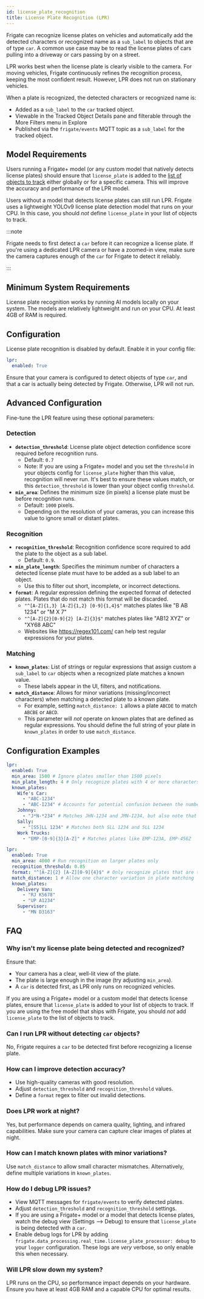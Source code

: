 ```yaml
---
id: license_plate_recognition
title: License Plate Recognition (LPR)
---
```


Frigate can recognize license plates on vehicles and automatically add the detected characters or recognized name as a `sub_label` to objects that are of type `car`. A common use case may be to read the license plates of cars pulling into a driveway or cars passing by on a street.

LPR works best when the license plate is clearly visible to the camera. For moving vehicles, Frigate continuously refines the recognition process, keeping the most confident result. However, LPR does not run on stationary vehicles.

When a plate is recognized, the detected characters or recognized name is:

- Added as a `sub_label` to the `car` tracked object.
- Viewable in the Tracked Object Details pane and filterable through the More Filters menu in Explore
- Published via the `frigate/events` MQTT topic as a `sub_label` for the tracked object.

## Model Requirements

Users running a Frigate+ model (or any custom model that natively detects license plates) should ensure that `license_plate` is added to the [list of objects to track](https://docs.frigate.video/plus/#available-label-types) either globally or for a specific camera. This will improve the accuracy and performance of the LPR model.

Users without a model that detects license plates can still run LPR. Frigate uses a lightweight YOLOv9 license plate detection model that runs on your CPU. In this case, you should _not_ define `license_plate` in your list of objects to track.

:::note

Frigate needs to first detect a `car` before it can recognize a license plate. If you're using a dedicated LPR camera or have a zoomed-in view, make sure the camera captures enough of the `car` for Frigate to detect it reliably.

:::

## Minimum System Requirements

License plate recognition works by running AI models locally on your system. The models are relatively lightweight and run on your CPU. At least 4GB of RAM is required.

## Configuration

License plate recognition is disabled by default. Enable it in your config file:

```yaml
lpr:
  enabled: True
```

Ensure that your camera is configured to detect objects of type `car`, and that a car is actually being detected by Frigate. Otherwise, LPR will not run.

## Advanced Configuration

Fine-tune the LPR feature using these optional parameters:

### Detection

- **`detection_threshold`**: License plate object detection confidence score required before recognition runs.
  - Default: `0.7`
  - Note: If you are using a Frigate+ model and you set the `threshold` in your objects config for `license_plate` higher than this value, recognition will never run. It's best to ensure these values match, or this `detection_threshold` is lower than your object config `threshold`.
- **`min_area`**: Defines the minimum size (in pixels) a license plate must be before recognition runs.
  - Default: `1000` pixels.
  - Depending on the resolution of your cameras, you can increase this value to ignore small or distant plates.

### Recognition

- **`recognition_threshold`**: Recognition confidence score required to add the plate to the object as a sub label.
  - Default: `0.9`.
- **`min_plate_length`**: Specifies the minimum number of characters a detected license plate must have to be added as a sub label to an object.
  - Use this to filter out short, incomplete, or incorrect detections.
- **`format`**: A regular expression defining the expected format of detected plates. Plates that do not match this format will be discarded.
  - `"^[A-Z]{1,3} [A-Z]{1,2} [0-9]{1,4}$"` matches plates like "B AB 1234" or "M X 7"
  - `"^[A-Z]{2}[0-9]{2} [A-Z]{3}$"` matches plates like "AB12 XYZ" or "XY68 ABC"
  - Websites like https://regex101.com/ can help test regular expressions for your plates.

### Matching

- **`known_plates`**: List of strings or regular expressions that assign custom a `sub_label` to `car` objects when a recognized plate matches a known value.
  - These labels appear in the UI, filters, and notifications.
- **`match_distance`**: Allows for minor variations (missing/incorrect characters) when matching a detected plate to a known plate.
  - For example, setting `match_distance: 1` allows a plate `ABCDE` to match `ABCBE` or `ABCD`.
  - This parameter will _not_ operate on known plates that are defined as regular expressions. You should define the full string of your plate in `known_plates` in order to use `match_distance`.

## Configuration Examples

```yaml
lpr:
  enabled: True
  min_area: 1500 # Ignore plates smaller than 1500 pixels
  min_plate_length: 4 # Only recognize plates with 4 or more characters
  known_plates:
    Wife's Car:
      - "ABC-1234"
      - "ABC-I234" # Accounts for potential confusion between the number one (1) and capital letter I
    Johnny:
      - "J*N-*234" # Matches JHN-1234 and JMN-I234, but also note that "*" matches any number of characters
    Sally:
      - "[S5]LL 1234" # Matches both SLL 1234 and 5LL 1234
    Work Trucks:
      - "EMP-[0-9]{3}[A-Z]" # Matches plates like EMP-123A, EMP-456Z
```

```yaml
lpr:
  enabled: True
  min_area: 4000 # Run recognition on larger plates only
  recognition_threshold: 0.85
  format: "^[A-Z]{2} [A-Z][0-9]{4}$" # Only recognize plates that are two letters, followed by a space, followed by a single letter and 4 numbers
  match_distance: 1 # Allow one character variation in plate matching
  known_plates:
    Delivery Van:
      - "RJ K5678"
      - "UP A1234"
    Supervisor:
      - "MN D3163"
```

## FAQ

### Why isn't my license plate being detected and recognized?

Ensure that:

- Your camera has a clear, well-lit view of the plate.
- The plate is large enough in the image (try adjusting `min_area`).
- A `car` is detected first, as LPR only runs on recognized vehicles.

If you are using a Frigate+ model or a custom model that detects license plates, ensure that `license_plate` is added to your list of objects to track.
If you are using the free model that ships with Frigate, you should _not_ add `license_plate` to the list of objects to track.

### Can I run LPR without detecting `car` objects?

No, Frigate requires a `car` to be detected first before recognizing a license plate.

### How can I improve detection accuracy?

- Use high-quality cameras with good resolution.
- Adjust `detection_threshold` and `recognition_threshold` values.
- Define a `format` regex to filter out invalid detections.

### Does LPR work at night?

Yes, but performance depends on camera quality, lighting, and infrared capabilities. Make sure your camera can capture clear images of plates at night.

### How can I match known plates with minor variations?

Use `match_distance` to allow small character mismatches. Alternatively, define multiple variations in `known_plates`.

### How do I debug LPR issues?

- View MQTT messages for `frigate/events` to verify detected plates.
- Adjust `detection_threshold` and `recognition_threshold` settings.
- If you are using a Frigate+ model or a model that detects license plates, watch the debug view (Settings --> Debug) to ensure that `license_plate` is being detected with a `car`.
- Enable debug logs for LPR by adding `frigate.data_processing.real_time.license_plate_processor: debug` to your `logger` configuration. These logs are _very_ verbose, so only enable this when necessary.

### Will LPR slow down my system?

LPR runs on the CPU, so performance impact depends on your hardware. Ensure you have at least 4GB RAM and a capable CPU for optimal results.
